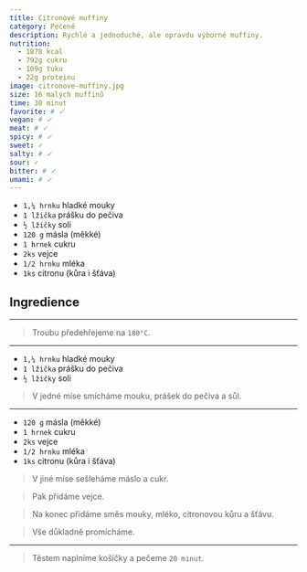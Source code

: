 ```yaml
---
title: Citronové muffiny
category: Pečené
description: Rychlé a jednoduché, ale opravdu výborné muffiny.
nutrition:
  - 1878 kcal
  - 792g cukru
  - 109g tuku
  - 22g proteinu
image: citronove-muffiny.jpg
size: 16 malých muffinů
time: 30 minut
favorite: # ✓
vegan: # ✓
meat: # ✓
spicy: # ✓
sweet: ✓
salty: # ✓
sour: ✓
bitter: # ✓
umami: # ✓
---
```


* `1,¼ hrnku` hladké mouky
* `1 lžička` prášku do pečiva
* `½ lžičky` soli
* `120 g` másla (měkké)
* `1 hrnek` cukru
* `2ks` vejce
* `1/2 hrnku` mléka
* `1ks` citronu (kůra i šťáva)

## **Ingredience**

---

> Troubu předehřejeme na `180°C`.

---

* `1,¼ hrnku` hladké mouky
* `1 lžička` prášku do pečiva
* `½ lžičky` soli

> V jedné míse smícháme mouku, prášek do pečiva a sůl.

---

* `120 g` másla (měkké)
* `1 hrnek` cukru
* `2ks` vejce
* `1/2 hrnku` mléka
* `1ks` citronu (kůra i šťáva)

> V jiné míse sešleháme máslo a cukr.

> Pak přidáme vejce.

> Na konec přidáme směs mouky, mléko, citronovou kůru a šťávu.

> Vše důkladně promícháme.

---

> Těstem naplníme košíčky a pečeme `20 minut`.
